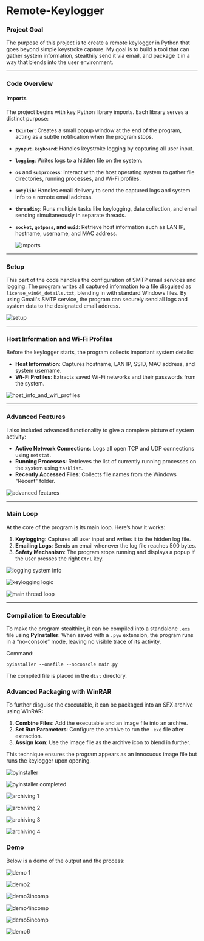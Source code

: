 
# Remote-Keylogger

### Project Goal
The purpose of this project is to create a remote keylogger in Python that goes beyond simple keystroke capture. My goal is to build a tool that can gather system information, stealthily send it via email, and package it in a way that blends into the user environment. 

---

### Code Overview

#### Imports
The project begins with key Python library imports. Each library serves a distinct purpose:
- **`tkinter`**: Creates a small popup window at the end of the program, acting as a subtle notification when the program stops.
- **`pynput.keyboard`**: Handles keystroke logging by capturing all user input.
- **`logging`**: Writes logs to a hidden file on the system.
- **`os`** and **`subprocess`**: Interact with the host operating system to gather file directories, running processes, and Wi-Fi profiles.
- **`smtplib`**: Handles email delivery to send the captured logs and system info to a remote email address.
- **`threading`**: Runs multiple tasks like keylogging, data collection, and email sending simultaneously in separate threads.
- **`socket`, `getpass`, and `uuid`**: Retrieve host information such as LAN IP, hostname, username, and MAC address.

  ![imports](https://github.com/user-attachments/assets/40f4da0c-8ccb-4f50-b784-743ada8f0b98)

---

### Setup
This part of the code handles the configuration of SMTP email services and logging. The program writes all captured information to a file disguised as `license_win64_details.txt`, blending in with standard Windows files. By using Gmail's SMTP service, the program can securely send all logs and system data to the designated email address.


![setup](https://github.com/user-attachments/assets/0e47d844-958a-4d1a-bee4-8d62c67329a4)

---

### Host Information and Wi-Fi Profiles
Before the keylogger starts, the program collects important system details:
- **Host Information**: Captures hostname, LAN IP, SSID, MAC address, and system username.
- **Wi-Fi Profiles**: Extracts saved Wi-Fi networks and their passwords from the system.

![host_info_and_wifi_profiles](https://github.com/user-attachments/assets/654d0fc8-59f0-4f56-a33c-312a8bc2c0d0)


---

### Advanced Features
I also included advanced functionality to give a complete picture of system activity:
- **Active Network Connections**: Logs all open TCP and UDP connections using `netstat`.
- **Running Processes**: Retrieves the list of currently running processes on the system using `tasklist`.
- **Recently Accessed Files**: Collects file names from the Windows "Recent" folder.

![advanced features](https://github.com/user-attachments/assets/a9bc61b5-ca7e-4291-b75d-0b2b83d4ca64)

---

### Main Loop
At the core of the program is its main loop. Here’s how it works:
1. **Keylogging**: Captures all user input and writes it to the hidden log file.
2. **Emailing Logs**: Sends an email whenever the log file reaches 500 bytes.
3. **Safety Mechanism**: The program stops running and displays a popup if the user presses the right `Ctrl` key.

![logging system info](https://github.com/user-attachments/assets/41d62d70-e634-45e1-b587-87fdbe844557)

![keylogging logic](https://github.com/user-attachments/assets/ccd5c508-6a8c-49dd-92ba-84aafa5ae147)

![main thread loop](https://github.com/user-attachments/assets/7a0dd73d-0a31-4692-b2f4-1e064edcb6fa)

---

### Compilation to Executable
To make the program stealthier, it can be compiled into a standalone `.exe` file using **PyInstaller**. When saved with a `.pyw` extension, the program runs in a “no-console” mode, leaving no visible trace of its activity.

Command:
```
pyinstaller --onefile --noconsole main.py
```

The compiled file is placed in the `dist` directory.


### Advanced Packaging with WinRAR
To further disguise the executable, it can be packaged into an SFX archive using WinRAR:
1. **Combine Files**: Add the executable and an image file into an archive.
2. **Set Run Parameters**: Configure the archive to run the `.exe` file after extraction.
3. **Assign Icon**: Use the image file as the archive icon to blend in further.

This technique ensures the program appears as an innocuous image file but runs the keylogger upon opening.

![pyinstaller](https://github.com/user-attachments/assets/bf493e65-99c8-419c-ab05-6346da152fc1)

![pyinstaller completed](https://github.com/user-attachments/assets/36fed72b-d568-40c8-9de2-0d6dfe50e502)

![archiving 1](https://github.com/user-attachments/assets/5b4327d0-e445-4bd9-a822-c0a42f869748)

![archiving 2](https://github.com/user-attachments/assets/5793c27a-ed46-40ef-984e-9a4ac04a2c08)

![archiving 3](https://github.com/user-attachments/assets/67324316-3fe3-4a3f-bed0-f39b265678ad)

![archiving 4](https://github.com/user-attachments/assets/2606fb49-30aa-4dc9-bf0e-1113634c8485)


### Demo
Below is a demo of the output and the process:

![demo 1](https://github.com/user-attachments/assets/837e2ad7-dd56-47b5-8824-4244579b55c3)

![demo2](https://github.com/user-attachments/assets/93c76100-0415-4c9c-b49e-64b93ede0097)

![demo3incomp](https://github.com/user-attachments/assets/a02dbd7f-29fa-440d-befe-f8e474985161)

![demo4incomp](https://github.com/user-attachments/assets/ac35e3b9-e5e2-427d-8791-d0676dcbdcf0)

![demo5incomp](https://github.com/user-attachments/assets/b16dc2b4-ee27-49c7-b313-e5d6ed572378)

![demo6](https://github.com/user-attachments/assets/bd4859aa-7978-47d9-8c73-10cdcc58ffe3)

